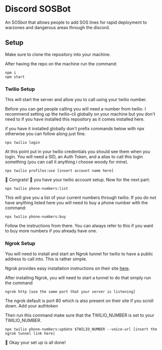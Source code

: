 # Discord SOSBot

An SOSbot that allows people to add SOS lines for rapid deployment to warzones and dangerous areas through the discord.

## Setup

Make sure to clone the repository into your machine.

After having the repo on the machine run the command:
```
npm i
npm start
```

### Twilio Setup
This will start the server and allow you to call using your twilio number. 

Before you can get people calling you will need a number from twilio. I recommend setting up the twilio-cli globally on your machine but you don't need to if you have installed this repository as it comes installed here. 

if you have it installed globally don't prefix commands below with npx otherwise you can follow along just fine. 

```
npx twilio login
```

At this point put in your twilio credentials you should see them when you login. You will need a SID, an Auth Token, and a alias to call this login something (you can call it anything i choose woody for mine).

```
npx twilio profiles:use [insert account name here]
```

🎉 Congrats! 🎉 you have your twilio account setup. Now for the next part:

```
npx twilio phone-numbers:list
```

This will give you a list of your current numbers through twilio. If you do not have anything listed here you will need to buy a phone number with the command:

```
npx twilio phone-numbers:buy
```

Follow the instructions from there. You can always refer to this if you want to buy more numbers if you already have one.
### Ngrok Setup

You will need to install and start an Ngrok tunnel for twilio to have a public address to call into. This is rather simple. 

Ngrok provides easy installation instructions on their site [here](https://ngrok.com/download).

After installing Ngrok, you will need to start a tunnel to do that simply run the command

```
ngrok http [use the same port that your server is listening]
```

The ngrok default is port 80 which is also present on their site if you scroll down.
Add your authtoken

Then run this command make sure that the TWILIO_NUMBER is set to your TWILIO_NUMBER.
```
npx twilio phone-numbers:update $TWILIO_NUMBER --voice-url [insert the ngrok tunnel link here]
```

🎠 Okay your set up is all done!

